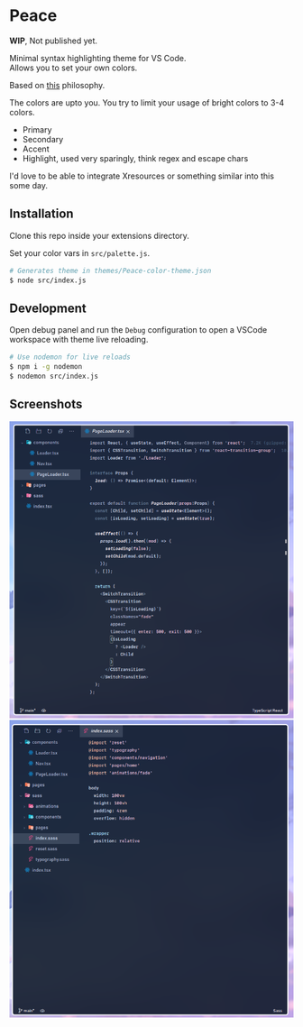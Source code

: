 # Peace

**WIP**, Not published yet.

Minimal syntax highlighting theme for VS Code.  
Allows you to set your own colors.

Based on [this](https://ctrl-c.us/posts/highlight.html) philosophy.

The colors are upto you. You try to limit your usage of bright colors to 3-4 colors.
* Primary
* Secondary
* Accent
* Highlight, used very sparingly, think regex and escape chars

I'd love to be able to integrate Xresources or something similar into this some day.

## Installation

Clone this repo inside your extensions directory.

Set your color vars in `src/palette.js`.  

```sh
# Generates theme in themes/Peace-color-theme.json
$ node src/index.js

```

## Development
Open debug panel and run the `Debug` configuration to open a VSCode workspace with theme live reloading.
```sh
# Use nodemon for live reloads
$ npm i -g nodemon
$ nodemon src/index.js
```
## Screenshots

![React code](images/scrot1.png)
![CSS code](images/scrot2.png)
